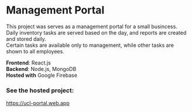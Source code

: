 # Management Portal
This project was serves as a management portal for a small busincess. <br />
Daily inventory tasks are served based on the day, and reports are created and stored daily. <br />
Certain tasks are available only to management, while other tasks are shown to all employees.

<b>Frontend</b>: React.js <br />
<b>Backend</b>: Node.js, MongoDB <br />
<b>Hosted with</b> Google Firebase <br />

### See the hosted project:
<a href="https://ucl-portal.web.app" target="_blank">https://ucl-portal.web.app</a>
